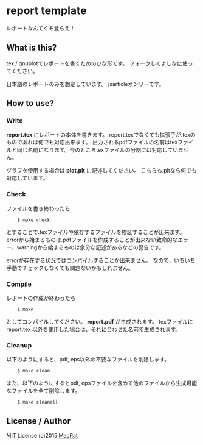 report template
===============

レポートなんてくそ食らえ！

## What is this?
tex / gnuplotでレポートを書くためのひな形です。
フォークしてよしなに使ってください。

日本語のレポートのみを想定しています。
jsarticleオンリーです。

## How to use?
### Write
**report.tex** にレポートの本体を書きます。
report.texでなくても拡張子が.texのものであれば何でも対応出来ます。
出力されるpdfファイルの名前はtexファイルと同じ名前になります。今のところtexファイルの分割には対応していません。

グラフを使用する場合は **plot.plt** に記述してください。
こちらも.pltなら何でも対応しています。

### Check
ファイルを書き終わったら
```
	$ make check
```
とすることで.texファイルや依存するファイルを検証することが出来ます。
errorから始まるものは.pdfファイルを作成することが出来ない致命的なエラー、warningから始まるものは余分な記述があるなどの警告です。

errorが存在する状況ではコンパイルすることが出来ません。
なので、いちいち手動でチェックしなくても問題ないかもしれません。

### Compile
レポートの作成が終わったら
```
	$ make
```
としてコンパイルしてください。 **report.pdf** が生成されます。
texファイルに report.tex 以外を使用した場合は、それに合わせた名前で生成されます。

### Cleanup
以下のようにすると、pdf, eps以外の不要なファイルを削除します。
```
	$ make clean
```

また、以下のようにするとpdf, epsファイルを含めて他のファイルから生成可能なファイルを全て削除します。
```
	$ make cleanall
```

## License / Author
MIT License (c)2015 [MacRat](http://blanktar.jp/)
